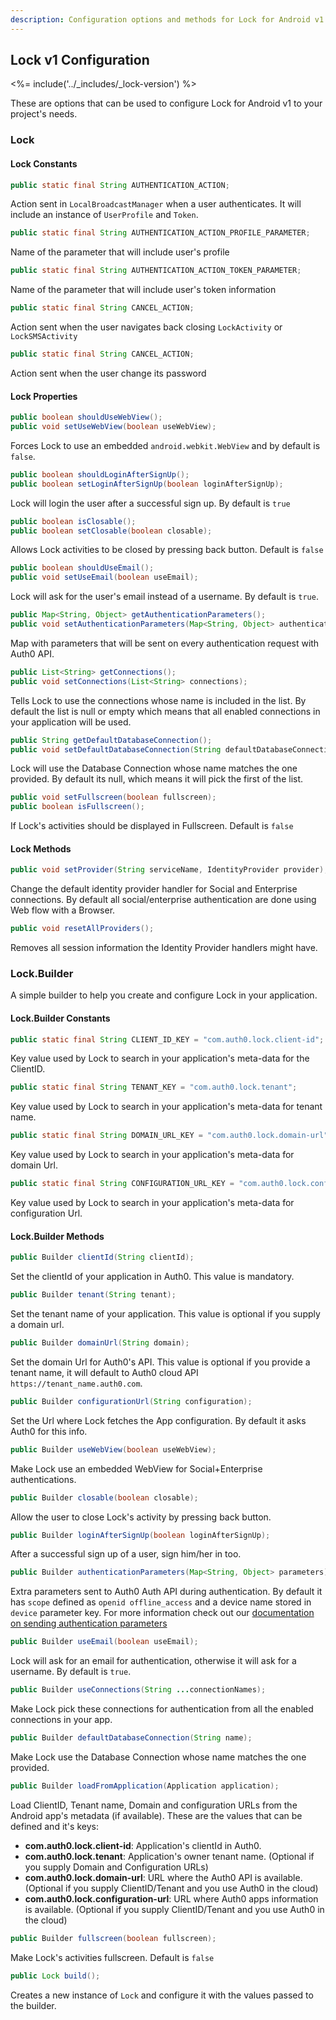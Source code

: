 ```yaml
---
description: Configuration options and methods for Lock for Android v1
---
```

## Lock v1 Configuration

<%= include('../_includes/_lock-version') %>

These are options that can be used to configure Lock for Android v1 to your project's needs.

### Lock

#### Lock Constants

```java
public static final String AUTHENTICATION_ACTION;
```

Action sent in `LocalBroadcastManager` when a user authenticates. It will include an instance of `UserProfile` and `Token`.

```java
public static final String AUTHENTICATION_ACTION_PROFILE_PARAMETER;
```

Name of the parameter that will include user's profile

```java
public static final String AUTHENTICATION_ACTION_TOKEN_PARAMETER;
```

Name of the parameter that will include user's token information

```java
public static final String CANCEL_ACTION;
```

Action sent when the user navigates back closing `LockActivity` or `LockSMSActivity`

```java
public static final String CANCEL_ACTION;
```

Action sent when the user change its password

#### Lock Properties

```java
public boolean shouldUseWebView();
public void setUseWebView(boolean useWebView);
```

Forces Lock to use an embedded `android.webkit.WebView` and by default is `false`.

```java
public boolean shouldLoginAfterSignUp();
public boolean setLoginAfterSignUp(boolean loginAfterSignUp);
```

Lock will login the user after a successful sign up. By default is `true`

```java
public boolean isClosable();
public boolean setClosable(boolean closable);
```

Allows Lock activities to be closed by pressing back button. Default is `false`

```java
public boolean shouldUseEmail();
public void setUseEmail(boolean useEmail);
```

Lock will ask for the user's email instead of a username. By default is `true`.

```java
public Map<String, Object> getAuthenticationParameters();
public void setAuthenticationParameters(Map<String, Object> authenticationParameters);
```

Map with parameters that will be sent on every authentication request with Auth0 API.

```java
public List<String> getConnections();
public void setConnections(List<String> connections);
```

Tells Lock to use the connections whose name is included in the list. By default the list is null or empty which means that all enabled connections in your application will be used.

```java
public String getDefaultDatabaseConnection();
public void setDefaultDatabaseConnection(String defaultDatabaseConnection);
```

Lock will use the Database Connection whose name matches the one provided. By default its null, which means it will pick the first of the list.

```java
public void setFullscreen(boolean fullscreen);
public boolean isFullscreen();
```

If Lock's activities should be displayed in Fullscreen. Default is `false`

#### Lock Methods

```java
public void setProvider(String serviceName, IdentityProvider provider);
```

Change the default identity provider handler for Social and Enterprise connections. By default all social/enterprise authentication are done using Web flow with a Browser.

```java
public void resetAllProviders();
```

Removes all session information the Identity Provider handlers might have.

### Lock.Builder

A simple builder to help you create and configure Lock in your application.

#### Lock.Builder Constants

```java
public static final String CLIENT_ID_KEY = "com.auth0.lock.client-id";
```

Key value used by Lock to search in your application's meta-data for the ClientID.

```java
public static final String TENANT_KEY = "com.auth0.lock.tenant";
```

Key value used by Lock to search in your application's meta-data for tenant name.

```java
public static final String DOMAIN_URL_KEY = "com.auth0.lock.domain-url";
```

Key value used by Lock to search in your application's meta-data for domain Url.

```java
public static final String CONFIGURATION_URL_KEY = "com.auth0.lock.configuration-url";
```

Key value used by Lock to search in your application's meta-data for configuration Url.

#### Lock.Builder Methods

```java
public Builder clientId(String clientId);
```

Set the clientId of your application in Auth0. This value is mandatory.

```java
public Builder tenant(String tenant);
```

Set the tenant name of your application. This value is optional if you supply a domain url.

```java
public Builder domainUrl(String domain);
```

Set the domain Url for Auth0's API. This value is optional if you provide a tenant name, it will default to Auth0 cloud API `https://tenant_name.auth0.com`.

```java
public Builder configurationUrl(String configuration);
```

Set the Url where Lock fetches the App configuration. By default it asks Auth0 for this info.

```java
public Builder useWebView(boolean useWebView);
```

Make Lock use an embedded WebView for Social+Enterprise authentications.

```java
public Builder closable(boolean closable);
```

Allow the user to close Lock's activity by pressing back button.

```java
public Builder loginAfterSignUp(boolean loginAfterSignUp);
```

After a successful sign up of a user, sign him/her in too.

```java
public Builder authenticationParameters(Map<String, Object> parameters);
```

Extra parameters sent to Auth0 Auth API during authentication. By default it has `scope` defined as `openid offline_access` and a device name stored in `device` parameter key.  For more information check out our [documentation on sending authentication parameters](/libraries/lock-android/v1/sending-authentication-parameters)

```java
public Builder useEmail(boolean useEmail);
```

Lock will ask for an email for authentication, otherwise it will ask for a username. By default is `true`.

```java
public Builder useConnections(String ...connectionNames);
```

Make Lock pick these connections for authentication from all the enabled connections in your app.

```java
public Builder defaultDatabaseConnection(String name);
```

Make Lock use the Database Connection whose name matches the one provided.

```java
public Builder loadFromApplication(Application application);
```

Load ClientID, Tenant name, Domain and configuration URLs from the Android app's metadata (if available).
These are the values that can be defined and it's keys:

* __com.auth0.lock.client-id__: Application's clientId in Auth0.
* __com.auth0.lock.tenant__: Application's owner tenant name. (Optional if you supply Domain and Configuration URLs)
* __com.auth0.lock.domain-url__: URL where the Auth0 API is available. (Optional if you supply ClientID/Tenant and you use Auth0 in the cloud)
* __com.auth0.lock.configuration-url__: URL where Auth0 apps information is available. (Optional if you supply ClientID/Tenant and you use Auth0 in the cloud)

```java
public Builder fullscreen(boolean fullscreen);
```

Make Lock's activities fullscreen. Default is `false`

```java
public Lock build();
```

Creates a new instance of `Lock` and configure it with the values passed to the builder.